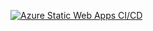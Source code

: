 [![Azure Static Web Apps CI/CD](https://github.com/codequest-exam/kino-frontend/actions/workflows/azure-static-web-apps-purple-pond-02c74a803.yml/badge.svg)](https://github.com/codequest-exam/kino-frontend/actions/workflows/azure-static-web-apps-purple-pond-02c74a803.yml)

